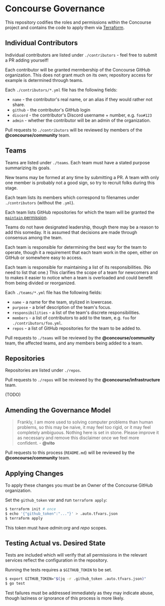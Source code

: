 # Concourse Governance

This repository codifies the roles and permissions within the Concourse project
and contains the code to apply them via [Terraform](https://www.terraform.io/).


## Individual Contributors

Individual contributors are listed under `./contributors` - feel free to submit
a PR adding yourself!

Each contributor will be granted mermbership of the Concourse GitHub
organization. This does not grant much on its own; repository access for
example is determined through teams.

Each `./contributors/*.yml` file has the following fields:

* `name` - the contributor's real name, or an alias if they would rather not
  share.
* `github` - the contributor's GitHub login
* `discord` - the contributor's Discord username + number, e.g. `foo#123`
* `admin` - whether the contributor will be an admin of the organization.

Pull requests to `./contributors` will be reviewed by members of the
**@concourse/community** team.


## Teams

Teams are listed under `./teams`. Each team must have a stated purpose
summarizing its goals.

New teams may be formed at any time by submitting a PR. A team with only one
member is probably not a good sign, so try to recruit folks during this stage.

Each team lists its members which correspond to filenames under
`./contributors` (without the `.yml`).

Each team lists GitHub repositories for which the team will be granted
the [`maintain` permission][permissions].

Teams do not have designated leadership, though there may be a reason to add
this someday. It is assumed that decisions are made through consensus among the
team.

Each team is responsible for determining the best way for the team to operate,
though it a requirement that each team work in the open, either on GitHub or
somewhere easy to access.

Each team is responsible for maintaining a list of its responsibilities. (No
need to list that one.) This clarifies the scope of a team for newcomers and to
makes it easier to notice when a team is overloaded and could benefit from
being divided or reorganized.

Each `./teams/*.yml` file has the following fields:

* `name` - a name for the team, stylized in lowercase.
* `purpose` - a brief description of the team's focus.
* `responsibilities` - a list of the team's discrete responsibilities.
* `members` - a list of contributors to add to the team, e.g. `foo` for
  `./contributors/foo.yml`.
* `repos` - a list of GitHub repositories for the team to be added to.

Pull requests to `./teams` will be reviewed by the **@concourse/community**
team, the affected teams, and any members being added to a team.

[permissions]: https://docs.github.com/en/github/setting-up-and-managing-organizations-and-teams/repository-permission-levels-for-an-organization


## Repositories

Repositories are listed under `./repos`.

Pull requests to `./repos` will be reviewed by the
**@concourse/infrastructure** team.

(TODO)


## Amending the Governance Model

> Frankly, I am more used to solving computer problems than human problems, so
> this may be naive, it may feel too rigid, or it may feel completely
> ambiguous. Nothing here is set in stone. Please improve it as necessary and
> remove this disclaimer once we feel more confident. - **@vito**

Pull requests to this process (`README.md`) will be reviewed by the
**@concourse/community** team.


## Applying Changes

To apply these changes you must be an Owner of the Concourse GitHub
organization.

Set the `github_token` var and run `terraform apply`:

```sh
$ terraform init # once
$ echo '{"github_token":"..."}' > .auto.tfvars.json
$ terraform apply
```

This token must have *admin:org* and *repo* scopes.


## Testing Actual vs. Desired State

Tests are included which will verify that all permissions in the relevant
services reflect the configuration in the repository.

Running the tests requires a `$GITHUB_TOKEN` to be set.

```sh
$ export GITHUB_TOKEN="$(jq -r .github_token .auto.tfvars.json)"
$ go test
```

Test failures must be addressed immediately as they may indicate abuse, though
laziness or ignorance of this process is more likely.
